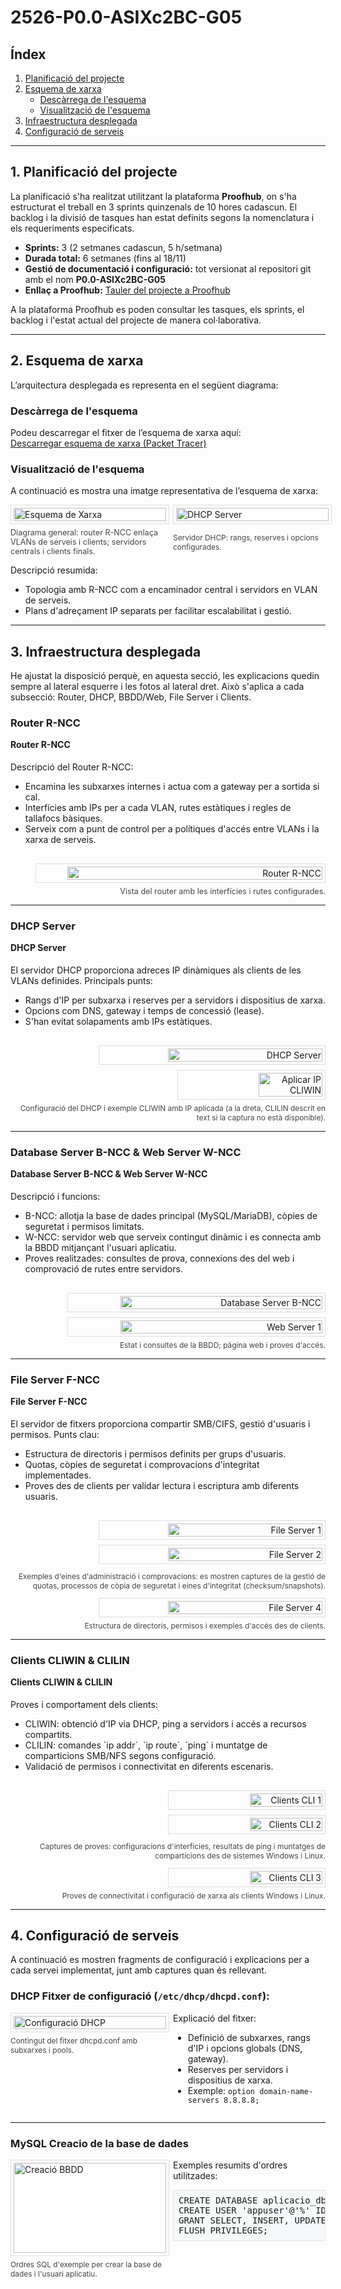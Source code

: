 # 2526-P0.0-ASIXc2BC-G05

## Índex

1. [Planificació del projecte](#planificació-del-projecte)
2. [Esquema de xarxa](#esquema-de-xarxa)
    - [Descàrrega de l'esquema](#descàrrega-de-lesquema)
    - [Visualització de l'esquema](#visualització-de-lesquema)
3. [Infraestructura desplegada](#infraestructura-desplegada)
4. [Configuració de serveis](#configuració-de-serveis)

---

## 1. Planificació del projecte

La planificació s'ha realitzat utilitzant la plataforma **Proofhub**, on s'ha estructurat el treball en 3 sprints quinzenals de 10 hores cadascun. El backlog i la divisió de tasques han estat definits segons la nomenclatura i els requeriments especificats.

- **Sprints:** 3 (2 setmanes cadascun, 5 h/setmana)
- **Durada total:** 6 setmanes (fins al 18/11)
- **Gestió de documentació i configuració:** tot versionat al repositori git amb el nom **P0.0-ASIXc2BC-G05**
- **Enllaç a Proofhub:** [Tauler del projecte a Proofhub](https://itecbcn.proofhub.com/bapplite/#app/todos/project-9335566085/list-269936034851)

A la plataforma Proofhub es poden consultar les tasques, els sprints, el backlog i l'estat actual del projecte de manera col·laborativa.

---

## 2. Esquema de xarxa

L’arquitectura desplegada es representa en el següent diagrama:

### Descàrrega de l'esquema

Podeu descarregar el fitxer de l’esquema de xarxa aquí:  
[Descarregar esquema de xarxa (Packet Tracer)](https://drive.google.com/file/d/1atEO0mJYaNl4XfbM8BtlbaUDIN4p2D8S/view?usp=sharing)

### Visualització de l'esquema

A continuació es mostra una imatge representativa de l’esquema de xarxa:

<div style="display:flex; gap:1rem; flex-wrap:wrap; align-items:flex-start;">
  <figure style="flex:1 1 48%; margin:0;">
    <img src="https://github.com/user-attachments/assets/12fdae6a-c0b8-4ae6-8dcf-2a22dcaad1b4" alt="Esquema de Xarxa" style="width:100%; height:auto; border:1px solid #ddd; padding:4px;">
    <figcaption style="font-size:0.9em; color:#444; margin-top:6px;">Diagrama general: router R-NCC enlaça VLANs de serveis i clients; servidors centrals i clients finals.</figcaption>
  </figure>
  <figure style="flex:1 1 48%; margin:0;">
    <div style="display:flex; gap:0.5rem; flex-direction:column;">
      <img src="https://github.com/user-attachments/assets/5f981a11-8565-4214-b966-b415ec1f0aa3" alt="DHCP Server" style="width:100%; height:auto; border:1px solid #ddd; padding:4px;">
      <figcaption style="font-size:0.85em; color:#444; margin-top:6px;">Servidor DHCP: rangs, reserves i opcions configurades.</figcaption>
    </div>
  </figure>
</div>

Descripció resumida:
- Topologia amb R-NCC com a encaminador central i servidors en VLAN de serveis.
- Plans d'adreçament IP separats per facilitar escalabilitat i gestió.

---

## 3. Infraestructura desplegada

He ajustat la disposició perquè, en aquesta secció, les explicacions quedin sempre al lateral esquerre i les fotos al lateral dret. Això s'aplica a cada subsecció: Router, DHCP, BBDD/Web, File Server i Clients.

### Router R-NCC

<div style="display:flex; gap:1rem; flex-wrap:wrap; align-items:flex-start;">
  <!-- Text a l'esquerra -->
  <div style="flex:1 1 48%; min-width:260px;">
    <h4 style="margin-top:0;">Router R-NCC</h4>
    <p>Descripció del Router R-NCC:</p>
    <ul>
      <li>Encamina les subxarxes internes i actua com a gateway per a sortida si cal.</li>
      <li>Interfícies amb IPs per a cada VLAN, rutes estàtiques i regles de tallafocs bàsiques.</li>
      <li>Serveix com a punt de control per a polítiques d'accés entre VLANs i la xarxa de serveis.</li>
    </ul>
  </div>

  <!-- Imatges a la dreta -->
  <figure style="flex:1 1 48%; margin:0; text-align:right;">
    <img src="https://github.com/user-attachments/assets/placeholder-router.png" alt="Router R-NCC" style="width:90%; height:auto; border:1px solid #ddd; padding:4px;">
    <figcaption style="font-size:0.9em; color:#444; margin-top:6px;">Vista del router amb les interfícies i rutes configurades.</figcaption>
  </figure>
</div>

---

### DHCP Server

<div style="display:flex; gap:1rem; flex-wrap:wrap; align-items:flex-start;">
  <!-- Text a l'esquerra -->
  <div style="flex:1 1 48%; min-width:260px;">
    <h4 style="margin-top:0;">DHCP Server</h4>
    <p>El servidor DHCP proporciona adreces IP dinàmiques als clients de les VLANs definides. Principals punts:</p>
    <ul>
      <li>Rangs d'IP per subxarxa i reserves per a servidors i dispositius de xarxa.</li>
      <li>Opcions com DNS, gateway i temps de concessió (lease).</li>
      <li>S'han evitat solapaments amb IPs estàtiques.</li>
    </ul>
  </div>

  <!-- Imatges a la dreta: una gran i una petita sota -->
  <figure style="flex:1 1 48%; margin:0; text-align:right;">
    <img src="https://github.com/user-attachments/assets/5f981a11-8565-4214-b966-b415ec1f0aa3" alt="DHCP Server" style="width:70%; height:auto; border:1px solid #ddd; padding:4px; display:block; margin-left:auto;">
    <img src="https://github.com/user-attachments/assets/416d0ece-f402-453e-94bf-5b63f4b9742f" alt="Aplicar IP CLIWIN" style="width:45%; height:auto; border:1px solid #ddd; padding:4px; display:inline-block; margin-top:8px;">
    <figcaption style="font-size:0.85em; color:#444; margin-top:6px;">Configuració del DHCP i exemple CLIWIN amb IP aplicada (a la dreta, CLILIN descrit en text si la captura no està disponible).</figcaption>
  </figure>
</div>

---

### Database Server B-NCC & Web Server W-NCC

<div style="display:flex; gap:1rem; flex-wrap:wrap; align-items:flex-start;">
  <!-- Text a l'esquerra -->
  <div style="flex:1 1 48%; min-width:260px;">
    <h4 style="margin-top:0;">Database Server B-NCC & Web Server W-NCC</h4>
    <p>Descripció i funcions:</p>
    <ul>
      <li>B-NCC: allotja la base de dades principal (MySQL/MariaDB), còpies de seguretat i permisos limitats.</li>
      <li>W-NCC: servidor web que serveix contingut dinàmic i es connecta amb la BBDD mitjançant l'usuari aplicatiu.</li>
      <li>Proves realitzades: consultes de prova, connexions des del web i comprovació de rutes entre servidors.</li>
    </ul>
  </div>

  <!-- Imatges a la dreta (apilades) -->
  <figure style="flex:1 1 48%; margin:0; text-align:right;">
    <img src="https://github.com/user-attachments/assets/91df8564-9cf4-4e05-aa68-cafbcc95e472" alt="Database Server B-NCC" style="width:80%; height:auto; border:1px solid #ddd; padding:4px; display:block; margin-left:auto;">
    <img src="https://github.com/user-attachments/assets/af5c4b39-2aa8-4296-9ccc-3d070ed0ceb5" alt="Web Server 1" style="width:80%; height:auto; border:1px solid #ddd; padding:4px; display:block; margin-left:auto; margin-top:8px;">
    <figcaption style="font-size:0.85em; color:#444; margin-top:6px;">Estat i consultes de la BBDD; pàgina web i proves d'accés.</figcaption>
  </figure>
</div>

---

### File Server F-NCC

<div style="display:flex; gap:1rem; flex-wrap:wrap; align-items:flex-start;">
  <!-- Text a l'esquerra -->
  <div style="flex:1 1 48%; min-width:260px;">
    <h4 style="margin-top:0;">File Server F-NCC</h4>
    <p>El servidor de fitxers proporciona compartir SMB/CIFS, gestió d'usuaris i permisos. Punts clau:</p>
    <ul>
      <li>Estructura de directoris i permisos definits per grups d'usuaris.</li>
      <li>Quotas, còpies de seguretat i comprovacions d'integritat implementades.</li>
      <li>Proves des de clients per validar lectura i escriptura amb diferents usuaris.</li>
    </ul>
  </div>

  <!-- Galeria dreta amb 3 imatges alineades verticalment; text intermig inserit perquè hi ha >2 fotos -->
  <figure style="flex:1 1 48%; margin:0; text-align:right;">
    <img src="https://github.com/user-attachments/assets/211a4257-f1f7-44bf-867b-4d86b34adac8" alt="File Server 1" style="width:70%; height:auto; border:1px solid #ddd; padding:4px; display:block; margin-left:auto;">
    <img src="https://github.com/user-attachments/assets/b4742b48-9bf8-4428-8813-ab1be867ebdc" alt="File Server 2" style="width:70%; height:auto; border:1px solid #ddd; padding:4px; display:block; margin-left:auto; margin-top:8px;">
    <!-- Text inserit entre la 2a i la 3a imatge per millorar llegibilitat -->
    <p style="font-size:0.85em; color:#444; margin:12px 0;">Exemples d'eines d'administració i comprovacions: es mostren captures de la gestió de quotas, processos de còpia de seguretat i eines d'integritat (checksum/snapshots).</p>
    <img src="https://github.com/user-attachments/assets/1bbe8d27-f2f8-4d51-90b4-1d4010cf4fb3" alt="File Server 4" style="width:70%; height:auto; border:1px solid #ddd; padding:4px; display:block; margin-left:auto; margin-top:8px;">
    <figcaption style="font-size:0.85em; color:#444; margin-top:6px;">Estructura de directoris, permisos i exemples d'accés des de clients.</figcaption>
  </figure>
</div>

---

### Clients CLIWIN & CLILIN

<div style="display:flex; gap:1rem; flex-wrap:wrap; align-items:flex-start;">
  <!-- Text a l'esquerra -->
  <div style="flex:1 1 48%; min-width:260px;">
    <h4 style="margin-top:0;">Clients CLIWIN & CLILIN</h4>
    <p>Proves i comportament dels clients:</p>
    <ul>
      <li>CLIWIN: obtenció d'IP via DHCP, ping a servidors i accés a recursos compartits.</li>
      <li>CLILIN: comandes `ip addr`, `ip route`, `ping` i muntatge de comparticions SMB/NFS segons configuració.</li>
      <li>Validació de permisos i connectivitat en diferents escenaris.</li>
    </ul>
  </div>

  <!-- Imatges a la dreta, ara amb text entre la segona i la tercera imatge perquè hi ha >2 fotos -->
  <figure style="flex:1 1 48%; margin:0; text-align:right;">
    <div style="display:flex; justify-content:flex-end; gap:8px; flex-wrap:wrap;">
      <img src="https://github.com/user-attachments/assets/caf48c54-ff97-4b35-a357-fea9f64cbae5" alt="Clients CLI 1" style="width:48%; height:auto; border:1px solid #ddd; padding:4px;">
      <img src="https://github.com/user-attachments/assets/a0ccc30e-6beb-4853-978c-330ec4e448c9" alt="Clients CLI 2" style="width:48%; height:auto; border:1px solid #ddd; padding:4px;">
    </div>
    <!-- Text intermig que separa les captures per millorar la lectura quan hi ha més de 2 -->
    <p style="font-size:0.85em; color:#444; margin:12px 0; text-align:right;">Captures de proves: configuracions d'interfícies, resultats de ping i muntatges de comparticions des de sistemes Windows i Linux.</p>
    <div style="display:flex; justify-content:flex-end;">
      <img src="https://github.com/user-attachments/assets/6e622666-f19e-4617-b766-fc59e595a6a2" alt="Clients CLI 3" style="width:48%; height:auto; border:1px solid #ddd; padding:4px;">
    </div>
    <figcaption style="font-size:0.85em; color:#444; margin-top:6px;">Proves de connectivitat i configuració de xarxa als clients Windows i Linux.</figcaption>
  </figure>
</div>

---

## 4. Configuració de serveis

A continuació es mostren fragments de configuració i explicacions per a cada servei implementat, junt amb captures quan és rellevant.

### DHCP Fitxer de configuració (`/etc/dhcp/dhcpd.conf`):

<div style="display:flex; gap:1rem; flex-wrap:wrap; align-items:flex-start;">
  <figure style="flex:1 1 48%; margin:0;">
    <img src="https://github.com/user-attachments/assets/a26df952-47a8-4a5e-9c8d-e798f4a00059" alt="Configuració DHCP" style="width:100%; height:auto; border:1px solid #ddd; padding:4px;">
    <figcaption style="font-size:0.85em; color:#444; margin-top:6px;">Contingut del fitxer dhcpd.conf amb subxarxes i pools.</figcaption>
  </figure>

  <div style="flex:1 1 48%; min-width:220px;">
    <p style="margin-top:0;">Explicació del fitxer:</p>
    <ul>
      <li>Definició de subxarxes, rangs d'IP i opcions globals (DNS, gateway).</li>
      <li>Reserves per servidors i dispositius de xarxa.</li>
      <li>Exemple: <code>option domain-name-servers 8.8.8.8;</code></li>
    </ul>
  </div>
</div>

---

### MySQL Creacio de la base de dades

<div style="display:flex; gap:1rem; flex-wrap:wrap;">
  <figure style="flex:1 1 48%; margin:0;">
    <img src="https://github.com/user-attachments/assets/9bc4d813-f384-4563-afff-7484127ffb04" alt="Creació BBDD" style="width:100%; height:auto; border:1px solid #ddd; padding:4px;">
    <figcaption style="font-size:0.85em; color:#444; margin-top:6px;">Ordres SQL d'exemple per crear la base de dades i l'usuari aplicatiu.</figcaption>
  </figure>

  <div style="flex:1 1 48%; min-width:220px;">
    <p style="margin-top:0;">Exemples resumits d'ordres utilitzades:</p>
    <pre style="background:#f6f8fa; padding:8px; border:1px solid #e1e4e8; overflow:auto;">CREATE DATABASE aplicacio_db;
CREATE USER 'appuser'@'%' IDENTIFIED BY 'strong_password';
GRANT SELECT, INSERT, UPDATE, DELETE ON aplicacio_db.* TO 'appuser'@'%';
FLUSH PRIVILEGES;</pre>
  </div>
</div>
